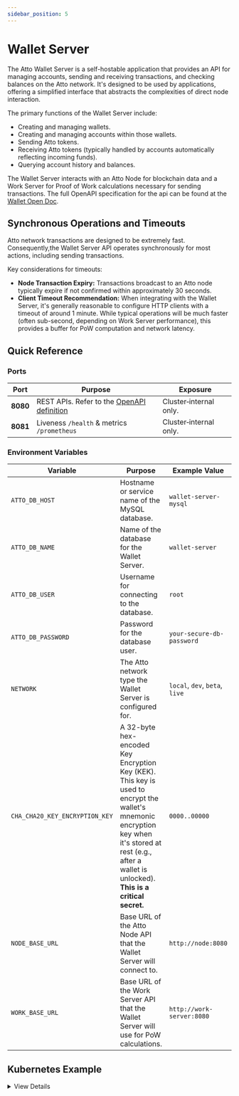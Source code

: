 ```yaml
---
sidebar_position: 5
---
```


# Wallet Server

The Atto Wallet Server is a self-hostable application that provides an API for managing accounts, sending and receiving
transactions, and checking balances on the Atto network. It's designed to be used by applications, offering a simplified
interface that abstracts the complexities of direct node interaction.

The primary functions of the Wallet Server include:

* Creating and managing wallets.
* Creating and managing accounts within those wallets.
* Sending Atto tokens.
* Receiving Atto tokens (typically handled by accounts automatically reflecting incoming funds).
* Querying account history and balances.

The Wallet Server interacts with an Atto Node for blockchain data and a Work Server for Proof of Work calculations
necessary for sending transactions. The full OpenAPI specification for the api can be found at the
[Wallet Open Doc](/api/wallet).

## Synchronous Operations and Timeouts

Atto network transactions are designed to be extremely fast. Consequently,the Wallet Server API operates synchronously
for most actions, including sending transactions.

Key considerations for timeouts:

* **Node Transaction Expiry:** Transactions broadcast to an Atto node typically expire if not confirmed within
  approximately 30 seconds.
* **Client Timeout Recommendation:** When integrating with the Wallet Server, it's generally reasonable to configure
  HTTP clients with a timeout of around 1 minute. While typical operations will be much faster (often sub-second,
  depending on Work Server performance), this provides a buffer for PoW computation and network latency.

## Quick Reference

### Ports

| Port     | Purpose                                                   | Exposure               |
|----------|-----------------------------------------------------------|------------------------|
| **8080** | REST APIs. Refer to the [OpenAPI definition](/api/wallet) | Cluster‑internal only. |
| **8081** | Liveness `/health` & metrics `/prometheus`                | Cluster‑internal only. |

### Environment Variables

| Variable                       | Purpose                                                                                                                                                                                                      | Example Value                  | Required |
|--------------------------------|--------------------------------------------------------------------------------------------------------------------------------------------------------------------------------------------------------------|--------------------------------|----------|
| `ATTO_DB_HOST`                 | Hostname or service name of the MySQL database.                                                                                                                                                              | `wallet-server-mysql`          | Yes      |
| `ATTO_DB_NAME`                 | Name of the database for the Wallet Server.                                                                                                                                                                  | `wallet-server`                | Yes      |
| `ATTO_DB_USER`                 | Username for connecting to the database.                                                                                                                                                                     | `root`                         | Yes      |
| `ATTO_DB_PASSWORD`             | Password for the database user.                                                                                                                                                                              | `your-secure-db-password`      | Yes      |
| `NETWORK`                      | The Atto network type the Wallet Server is configured for.                                                                                                                                                   | `local`, `dev`, `beta`, `live` | Yes      |
| `CHA_CHA20_KEY_ENCRYPTION_KEY` | A 32-byte hex-encoded Key Encryption Key (KEK). This key is used to encrypt the wallet's mnemonic encryption key when it's stored at rest (e.g., after a wallet is unlocked). **This is a critical secret.** | `0000..00000`                  | Yes      |
| `NODE_BASE_URL`                | Base URL of the Atto Node API that the Wallet Server will connect to.                                                                                                                                        | `http://node:8080`             | Yes      |
| `WORK_BASE_URL`                | Base URL of the Work Server API that the Wallet Server will use for PoW calculations.                                                                                                                        | `http://work-server:8080`      | Yes      |

## Kubernetes Example

<details>
<summary>View Details</summary>

This example demonstrates how to deploy the Wallet Server on Kubernetes. It assumes:

* You have a Kubernetes cluster.
* A MySQL-compatible database is accessible (e.g., via a service named `wallet-server-mysql-service`).
* Kubernetes `Secret`s are used to store sensitive data like database credentials and the
  `CHA_CHA20_KEY_ENCRYPTION_KEY`.
* An Atto Node is accessible at `http://node-service:8080`.
* A Work Server is accessible at `http://work-server-service:8080`.

```yaml
apiVersion: v1
kind: Secret
metadata:
  name: wallet-server-secrets
  # namespace: your-namespace # Optional: specify namespace
type: Opaque
stringData:
  ATTO_DB_PASSWORD: "your-secure-db-password" # Replace with your actual DB password
  CHA_CHA20_KEY_ENCRYPTION_KEY: "F1C87979CEFB9EF4DEC1F042017543152352E0983D6535038EAC5C21A692A9B3" # Replace with your actual KEK

---
apiVersion: apps/v1
kind: Deployment
metadata:
  name: wallet-server
  # namespace: your-namespace # Optional: specify namespace
  labels:
    app: wallet-server
spec:
  replicas: 1
  selector:
    matchLabels:
      app: wallet-server
  template:
    metadata:
      labels:
        app: wallet-server
    spec:
      containers:
        - name: wallet-server
          image: "ghcr.io/attocash/wallet-server:07345041720ccec99b1b985a22b5591f355df619"
          imagePullPolicy: IfNotPresent
          ports:
            - name: http
              containerPort: 8080 # REST API
            - name: management
              containerPort: 8081 # Management port
          env:
            - name: ATTO_DB_HOST
              value: "wallet-server-mysql-service" # Adjust to your DB service name
            - name: ATTO_DB_NAME
              value: "wallet-server"
            - name: ATTO_DB_USER
              value: "root" # Or your specific DB user
            - name: ATTO_DB_PASSWORD
              valueFrom:
                secretKeyRef:
                  name: wallet-server-secrets
                  key: ATTO_DB_PASSWORD
            - name: NETWORK
              value: "live"
            - name: CHA_CHA20_KEY_ENCRYPTION_KEY
              valueFrom:
                secretKeyRef:
                  name: wallet-server-secrets
                  key: CHA_CHA20_KEY_ENCRYPTION_KEY
            - name: NODE_BASE_URL
              value: "http://node-service:8080" # Adjust to your Node service URL
            - name: WORK_BASE_URL
              value: "http://work-server-service:8080" # Adjust to your Work Server service URL
          resources:
            requests:
              cpu: "0.5"
              memory: "512Mi"
            limits:
              cpu: "1"
              memory: "1Gi"
          startupProbe:
            httpGet:
              path: /health
              port: http-mgmt # Port 8081
            failureThreshold: 30
            periodSeconds: 10
          livenessProbe:
            httpGet:
              path: /health
              port: http-mgmt # Port 8081
            failureThreshold: 3
            periodSeconds: 20
          readinessProbe:
            httpGet:
              path: /health
              port: http-mgmt # Port 8081
            initialDelaySeconds: 5
            periodSeconds: 10
```

</details>
